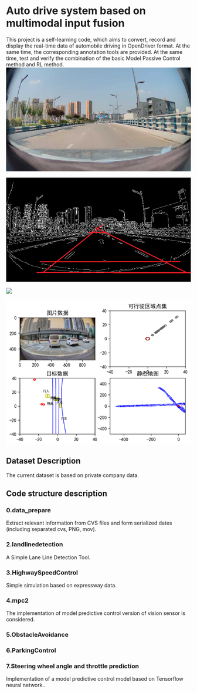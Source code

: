 # Auto drive system based on multimodal input fusion
This project is a self-learning code, which aims to convert, record and display the real-time data of automobile driving in OpenDriver format. At the same time, the corresponding annotation tools are provided. At the same time, test and verify the combination of the basic Model Passive Control method and RL method.
![](doc/scence13.png)

![](doc/30bbbb.png)

![](doc/30.png)

![](doc/28.png)
## Dataset Description
The current dataset is based on private company data.

## Code structure description

### 0.data_prepare
Extract relevant information from CVS files and form serialized dates (including separated cvs, PNG, mov).

### 2.landlinedetection
A Simple Lane Line Detection Tool.

### 3.HighwaySpeedControl
Simple simulation based on expressway data.

### 4.mpc2
The implementation of model predictive control version of vision sensor is considered.

### 5.ObstacleAvoidance

### 6.ParkingControl

### 7.Steering wheel angle and throttle prediction
Implementation of a model predictive control model based on Tensorflow neural network..
